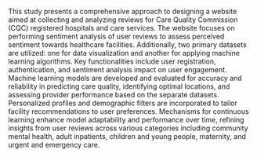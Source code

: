 This study presents a comprehensive approach to designing a website aimed at collecting and analyzing reviews for Care Quality Commission (CQC) registered hospitals and care services. The website focuses on performing sentiment analysis of user reviews to assess perceived sentiment towards healthcare facilities. Additionally, two primary datasets are utilized: one for data visualization and another for applying machine learning algorithms. Key functionalities include user registration, authentication, and sentiment analysis impact on user engagement. Machine learning models are developed and evaluated for accuracy and reliability in predicting care quality, identifying optimal locations, and assessing provider performance based on the separate datasets. Personalized profiles and demographic filters are incorporated to tailor facility recommendations to user preferences. Mechanisms for continuous learning enhance model adaptability and performance over time, refining insights from user reviews across various categories including community mental health, adult inpatients, children and young people, maternity, and urgent and emergency care.
